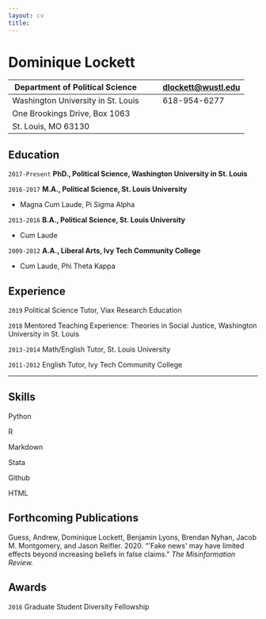 ```yaml
---	
layout: cv	
title:
---
```

# Dominique Lockett


| Department of Political Science    |   |   | dlockett@wustl.edu |
|------------------------------------|---|---|--------------------|
| Washington University in St. Louis |   |   | 618-954-6277       |
| One Brookings Drive, Box 1063      |   |   |                    |
| St. Louis, MO 63130                |   |   |                    |



## Education

`2017-Present`
__PhD., Political Science, Washington University in St. Louis__

`2016-2017`
__M.A., Political Science, St. Louis University__

- Magna Cum Laude, Pi Sigma Alpha

`2013-2016`
__B.A., Political Science, St. Louis University__

- Cum Laude

`2009-2012`
__A.A., Liberal Arts, Ivy Tech Community College__

- Cum Laude, Phi Theta Kappa

## Experience
`2019`
Political Science Tutor, Viax Research Education

`2018`
Mentored Teaching Experience: Theories in Social Justice, Washington University in St. Louis

`2013-2014`
Math/English Tutor, St. Louis University

`2011-2012`
English Tutor, Ivy Tech Community College

---

## Skills
Python

R

Markdown

Stata

Github

HTML



## Forthcoming Publications

Guess, Andrew, Dominique Lockett, Benjamin Lyons, Brendan Nyhan, Jacob M. Montgomery, and Jason Reifler. 2020. “'Fake news' may have limited effects beyond increasing beliefs in false claims.” *The Misinformation Review.*



## Awards

`2016`
Graduate Student Diversity Fellowship




